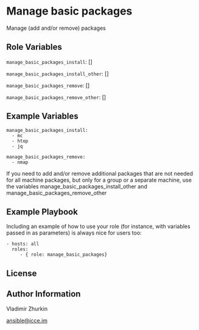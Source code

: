 Manage basic packages
=========

Manage (add and/or remove) packages

Role Variables
--------------

`manage_basic_packages_install`: []

`manage_basic_packages_install_other`: []

`manage_basic_packages_remove`: []

`manage_basic_packages_remove_other`: []

Example Variables
-----------------

    manage_basic_packages_install:
      - mc
      - htop
      - jq

    manage_basic_packages_remove:
      - nmap

If you need to add and/or remove additional packages that are not needed for all machine packages, 
but only for a group or a separate machine, use the variables 
manage_basic_packages_install_other
and
manage_basic_packages_remove_other

Example Playbook
----------------

Including an example of how to use your role (for instance, with variables passed in as parameters) is always nice for users too:

    - hosts: all
      roles:
         - { role: manage_basic_packages}

License
-------


Author Information
------------------

Vladimir Zhurkin 

 ansible@icce.im
